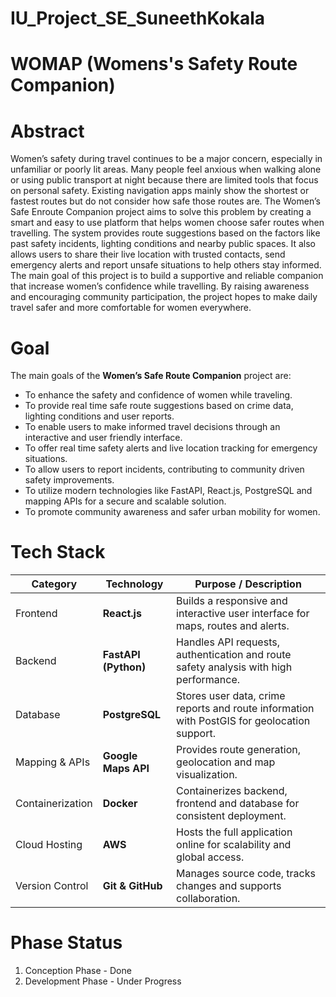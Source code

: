 # IU_Project_SE_SuneethKokala

# WOMAP (Womens's Safety Route Companion)

# Abstract
Women’s safety during travel continues to be a major concern, especially in unfamiliar or poorly lit areas. Many people feel anxious when walking alone or using public transport at night because there are limited tools that focus on personal safety. Existing navigation apps mainly show the shortest or fastest routes but do not consider how safe those routes are.
The Women’s Safe Enroute Companion project aims to solve this problem by creating a smart and easy to use platform that helps women choose safer routes when travelling. The system provides route suggestions based on the factors like past safety incidents, lighting conditions and nearby public spaces. It also allows users to share their live location with trusted contacts, send emergency alerts and report unsafe situations to help others stay informed.
The main goal of this project is to build a supportive and reliable companion that increase women’s confidence while travelling. By raising awareness and encouraging community participation, the project hopes to make daily travel safer and more comfortable for women everywhere.


# Goal

The main goals of the **Women’s Safe Route Companion** project are:

- To enhance the safety and confidence of women while traveling.  
- To provide real time safe route suggestions based on crime data, lighting conditions and user reports.  
- To enable users to make informed travel decisions through an interactive and user friendly interface.  
- To offer real time safety alerts and live location tracking for emergency situations.  
- To allow users to report incidents, contributing to community driven safety improvements.  
- To utilize modern technologies like FastAPI, React.js, PostgreSQL and mapping APIs for a secure and scalable solution.  
- To promote community awareness and safer urban mobility for women.

# Tech Stack
| Category | Technology | Purpose / Description |
|-----------|-------------|------------------------|
| Frontend | **React.js** | Builds a responsive and interactive user interface for maps, routes and alerts. |
| Backend | **FastAPI (Python)** | Handles API requests, authentication and route safety analysis with high performance. |
| Database | **PostgreSQL** | Stores user data, crime reports and route information with PostGIS for geolocation support. |
| Mapping & APIs | **Google Maps API** | Provides route generation, geolocation and map visualization. |
| Containerization | **Docker** | Containerizes backend, frontend and database for consistent deployment. |
| Cloud Hosting | **AWS** | Hosts the full application online for scalability and global access. |
| Version Control | **Git & GitHub** | Manages source code, tracks changes and supports collaboration. |

# Phase Status
1. Conception Phase - Done
2. Development Phase - Under Progress

